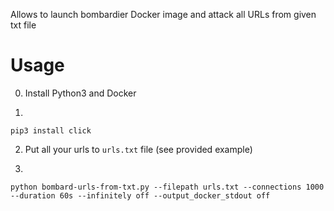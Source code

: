 Allows to launch bombardier Docker image and attack all URLs from given txt file


# Usage

0. Install Python3 and Docker

1. 
```
pip3 install click
```

2. Put all your urls to `urls.txt` file (see provided example)

3.
```
python bombard-urls-from-txt.py --filepath urls.txt --connections 1000 --duration 60s --infinitely off --output_docker_stdout off
```
